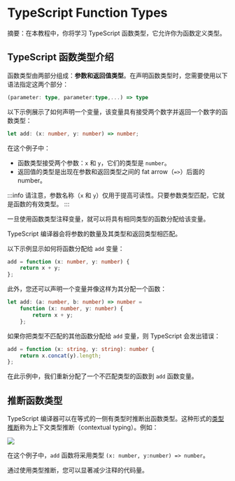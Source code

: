 # TypeScript Function Types

摘要：在本教程中，你将学习 TypeScript 函数类型，它允许你为函数定义类型。

## TypeScript 函数类型介绍

函数类型由两部分组成：**参数和返回值类型**。在声明函数类型时，您需要使用以下语法指定这两个部分：

```ts
(parameter: type, parameter:type,...) => type
```

以下示例展示了如何声明一个变量，该变量具有接受两个数字并返回一个数字的函数类型：

```ts
let add: (x: number, y: number) => number;
```

在这个例子中：

- 函数类型接受两个参数：`x` 和 `y`，它们的类型是 `number`。
- 返回值的类型是出现在参数和返回类型之间的 fat arrow（`=>`）后面的 number。

:::info
请注意，参数名称（`x` 和 `y`）仅用于提高可读性。只要参数类型匹配，它就是函数的有效类型。
:::

一旦使用函数类型注释变量，就可以将具有相同类型的函数分配给该变量。

TypeScript 编译器会将参数的数量及其类型和返回类型相匹配。

以下示例显示如何将函数分配给 `add` 变量：

```ts
add = function (x: number, y: number) {
    return x + y;
};

```

此外，您还可以声明一个变量并像这样为其分配一个函数：

```ts
let add: (a: number, b: number) => number =
    function (x: number, y: number) {
        return x + y;
    };

```

如果你把类型不匹配的其他函数分配给 `add` 变量，则 TypeScript 会发出错误：

```ts
add = function (x: string, y: string): number {
    return x.concat(y).length;
};
```

在此示例中，我们重新分配了一个不匹配类型的函数到 `add` 函数变量。

## 推断函数类型

TypeScript 编译器可以在等式的一侧有类型时推断出函数类型。这种形式的[类型推断](../basis-types/type-inference)称为上下文类型推断（contextual typing）。例如：

<image src="https://www.typescripttutorial.net/wp-content/uploads/2020/06/TypeScript-Function-Type-Example.png" />

在这个例子中，`add` 函数将采用类型 `(x: number, y:number) => number`。

通过使用类型推断，您可以显著减少注释的代码量。
